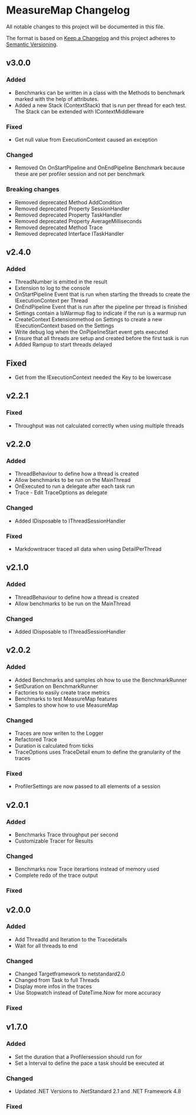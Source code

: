# MeasureMap Changelog
All notable changes to this project will be documented in this file.
 
The format is based on [Keep a Changelog](http://keepachangelog.com/)
and this project adheres to [Semantic Versioning](http://semver.org/).
 
## v3.0.0
### Added
- Benchmarks can be written in a class with the Methods to benchmark marked with the help of attributes.
- Added a new Stack (ContextStack) that is run per thread for each test. The Stack can be extended with IContextMiddleware

### Fixed
- Get null value from ExecutionContext caused an exception

### Changed
- Removed On OnStartPipeline and OnEndPipeline Benchmark because these are per profiler session and not per benchmark
### Breaking changes
- Removed deprecated Method AddCondition
- Removed deprecated Property SessionHandler
- Removed deprecated Property TaskHandler
- Removed deprecated Property AverageMilliseconds
- Removed deprecated Method Trace
- Removed deprecated Interface ITaskHandler

## v2.4.0
### Added
- ThreadNumber is emitted in the result
- Extension to log to the console 
- OnStartPipeline Event that is run when starting the threads to create the IExecutionContext per Thread
- OnEndPipeline Event that is run after the pipeline per thread is finished
- Settings contain a IsWarmup flag to indicate if the run is a warmup run
- CreateContext Extensionmethod on Settings to create a new IExecutionContext based on the Settings
- Write debug log when the OnPipelineStart event gets executed
- Ensure that all threads are setup and created before the first task is run
- Added Rampup to start threads delayed

## Fixed
- Get from the IExecutionContext needed the Key to be lowercase
  
## v2.2.1
### Fixed
- Throughput was not calculated correctly when using multiple threads
 
## v2.2.0
### Added
- ThreadBehaviour to define how a thread is created
- Allow benchmarks to be run on the MainThread
- OnExecuted to run a delegate after each task run
- Trace - Edit TraceOptions as delegate
 
### Changed
- Added IDisposable to IThreadSessionHandler
 
### Fixed
- Markdowntracer traced all data when using DetailPerThread
 
## v2.1.0
### Added
- ThreadBehaviour to define how a thread is created
- Allow benchmarks to be run on the MainThread
 
### Changed
- Added IDisposable to IThreadSessionHandler
 
## v2.0.2
### Added
- Added Benchmarks and samples oh how to use the BenchmarkRunner
- SetDuration on BenchmarkRunner
- Factories to easily create trace metrics
- Benchmarks to test MeasureMap features
- Samples to show how to use MeasureMap
 
### Changed
- Traces are now writen to the Logger
- Refactored Trace
- Duration is calculated from ticks
- TraceOptions uses TraceDetail enum to define the granularity of the traces
 
### Fixed
- ProfilerSettings are now passed to all elements of a session
 
## v2.0.1
### Added
- Benchmarks Trace throughput per second
- Customizable Tracer for Results
 
### Changed
- Benchmarks now Trace iterartions instead of memory used
- Complete redo of the trace output
 
### Fixed
 
## v2.0.0
### Added
- Add ThreadId and Iteration to the Tracedetails
- Wait for all threads to end
 
### Changed
- Changed Targetframework to netstandard2.0
- Changed from Task to full Threads
- Display more infos in the traces
- Use Stopwatch instead of DateTime.Now for more accuracy
 
### Fixed
 
## v1.7.0
### Added
- Set the duration that a Profilersession should run for
- Set a Interval to define the pace a task should be executed at
 
### Changed
- Updated .NET Versions to .NetStandard 2.1 and .NET Framework 4.8
 
### Fixed
